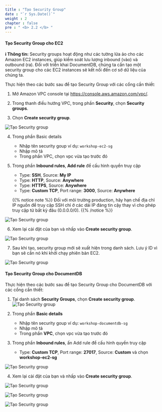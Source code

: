 ```yaml
---
title : "Tạo Security Group"
date : "`r Sys.Date()`"
weight : 2
chapter : false
pre : " <b> 2.2 </b> "
---
```


#### Tạo Security Group cho EC2

**ℹ️ Thông tin:** Security groups hoạt động như các tường lửa ảo cho các Amazon EC2 instances, giúp kiểm soát lưu lượng inbound (vào) và outbound (ra).
Đối với triển khai DocumentDB, chúng ta cần tạo một security group cho các EC2 instances sẽ kết nối đến cơ sở dữ liệu của chúng ta.

Thực hiện theo các bước sau để tạo Security Group với các cổng cần thiết:

1. Mở Amazon VPC console tại https://console.aws.amazon.com/vpc/.

2. Trong thanh điều hướng VPC, trong phần **Security**, chọn **Security groups**.

3. Chọn **Create security group**.

![Tạo Security group](/images/2/0004.png?featherlight=false&width=90pc)

4. Trong phần Basic details
   - Nhập tên security goup ví dụ: ```workshop-ec2-sg```
   - Nhập mô tả 
   - Trong phần VPC, chọn vpc vừa tạo trước đó

5. Trong phần **Inbound rules**, **Add rule** để cấu hình quyền truy cập
   - Type: **SSH**, Source: **My IP**
   - Type: **HTTP**, Source: **Anywhere**
   - Type: **HTTPS**, Source: **Anywhere**
   - Type: **Custom TCP**, Port range: **3000**, Source: **Anywhere**

   {{% notice note %}}
   Đối với môi trường production, hãy hạn chế địa chỉ IP nguồn để truy cập SSH chỉ ở các dải IP đáng tin cậy thay vì cho phép truy cập từ bất kỳ đâu (0.0.0.0/0).
   {{% /notice %}}

![Tạo Security group](/images/2/0005.png?featherlight=false&width=90pc)

6. Xem lại cài đặt của bạn và nhấp vào **Create security group**.

![Tạo Security group](/images/2/0006.png?featherlight=false&width=90pc)

7. Sau khi tạo, security group mới sẽ xuất hiện trong danh sách. Lưu ý ID vì bạn sẽ cần nó khi khởi chạy phiên bản EC2.

![Tạo Security group](/images/2/0007.png?featherlight=false&width=90pc)


#### Tạo Security Group cho DocumentDB

Thực hiện theo các bước sau để tạo Security Group cho DocumentDB với các cổng cần thiết:

1. Tại danh sách **Security Groups**, chọn **Create security group**.
![Tạo Security group](/images/2/0008.png?featherlight=false&width=90pc)

2. Trong phần **Basic details**
   - Nhập tên security goup ví dụ: ```workshop-documentdb-sg```
   - Nhập mô tả 
   - Trong phần **VPC**, chọn vpc vừa tạo trước đó

3. Trong phần **Inbound rules**, ấn Add rule để cấu hình quyền truy cập
   - Type: **Custom TCP**, Port range: **27017**, Source: **Custom** và chọn **workshop-ec2-sg**

![Tạo Security group](/images/2/0009.png?featherlight=false&width=90pc)

4. Xem lại cài đặt của bạn và nhấp vào **Create security group**.

![Tạo Security group](/images/2/0010.png?featherlight=false&width=90pc)

![Tạo Security group](/images/2/0011.png?featherlight=false&width=90pc)

![Tạo Security group](/images/2/0012.png?featherlight=false&width=90pc)
